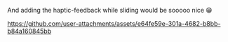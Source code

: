 And adding the haptic-feedback while sliding would be sooooo nice 😁

https://github.com/user-attachments/assets/e64fe59e-301a-4682-b8bb-b84a160845bb

